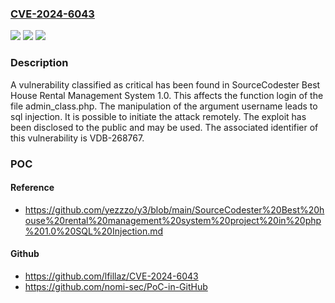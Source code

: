 ### [CVE-2024-6043](https://cve.mitre.org/cgi-bin/cvename.cgi?name=CVE-2024-6043)
![](https://img.shields.io/static/v1?label=Product&message=Best%20House%20Rental%20Management%20System&color=blue)
![](https://img.shields.io/static/v1?label=Version&message=%3D%201.0%20&color=brighgreen)
![](https://img.shields.io/static/v1?label=Vulnerability&message=CWE-89%20SQL%20Injection&color=brighgreen)

### Description

A vulnerability classified as critical has been found in SourceCodester Best House Rental Management System 1.0. This affects the function login of the file admin_class.php. The manipulation of the argument username leads to sql injection. It is possible to initiate the attack remotely. The exploit has been disclosed to the public and may be used. The associated identifier of this vulnerability is VDB-268767.

### POC

#### Reference
- https://github.com/yezzzo/y3/blob/main/SourceCodester%20Best%20house%20rental%20management%20system%20project%20in%20php%201.0%20SQL%20Injection.md

#### Github
- https://github.com/lfillaz/CVE-2024-6043
- https://github.com/nomi-sec/PoC-in-GitHub


